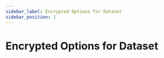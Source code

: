 ```yaml
---
sidebar_label: Encrypted Options for Dataset
sidebar_position: 1
---
```


# Encrypted Options for Dataset
